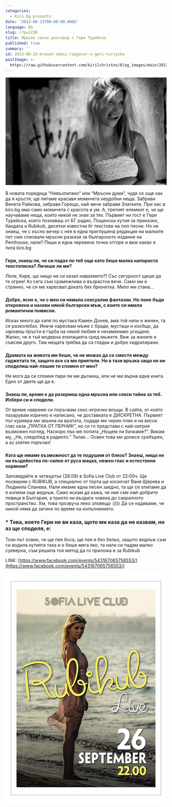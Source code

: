 ```yaml
---
categories:
  - Kiro.bg presents
date: '2013-09-23T00:00:00.000Z'
language: BG
slug: /?p=2238
title: Мръсен секси разговор с Гери Турийска
published: true
summary: ''
id: 2013-09-23-mrasen-seksi-razgovor-s-geri-turiyska
postImage: >-
  https://raw.githubusercontent.com/kirilchristov/blog_images/main/2013/09/941487_542402655802167_1730710035_n.jpg
---
```


![Гери Турийска в Мръсни Думи](https://raw.githubusercontent.com/kirilchristov/blog_images/main/2013/09/941487_542402655802167_1730710035_n.jpg)

В новата поредица “Невъзпитано” или “Мръсни думи”, чудя се още как да я кръстя, ще питаме красиви момичета неудобни неща. Забрави Венета Райкова, забрави Горещо, най-вече забрави Златките. При нас в kiro.bg има само момичета с красота и ум. А, третият елемент е, че ще научаваме неща, които никой не знае за тях. Първият ни гост е Гери Турийска, която познаваш от БГ радио, Пощенска кутия за приказки, бандата и Rubikub, десетки известни бг текстове на поп песни. Но не знаеш, че с късно вечер с нея в една приглушена редакция на малките пет сме списвали мръсни разкази за българското издание на Penthouse, нали? Пиши и една черевена точка отгоре и виж какво я пита kiro.bg

###

**Гери, знаеш ли, че си падах по теб още като беше малка напориста текстописка? Личеше ли ми?**

Леле, Кире, що нищо не си казал навремето?! Със сигурност щеше да те огрее! Аз сега съм срамежлива и възрастна вече. Само ми е странно, че си ме харесвал докато бях брюнетка. Мило ми стана...

###

**Добре, ясно е, че с мен си нямала сексуални фантазии. Но поне бъди откровена и назови някой български мъж, с които си имала романтични помисли.**

Исках много да хапя по мустака Камен Донев, ама той нали е женен, та се разколебах. Иначе харесвам мъже с бради, мустаци и изобщо, да заровиш пръсти в гърба на някой любим е незаменимо усещане. Жалко, че е тъй модерна епилацията сред мъжете. Виж за жените е съвсем друго. Там нещата трябва да са гладки и добре хидратирани.

###

**Драмата на живота ми беше, че не можах да се сместя между гаджетата ти, защото все са ми приятели. Но в тази връзка защо не ни споделиш най-лошия ти спомен от мен?**

Не мога да си спомня пари ли ми дължиш, или не ми върна една книга. Едно от двете ще да е.

###

**Знаеш ли, време е да разкриеш една мръсна или секси тайна за теб. Избери си и сподели.**

От време навреме си поръчвам секс-играчки вкъщи. В сайта, от който пазарувам изрично е написано, че доставката е ДИСКРЕТНА. Първият път куриера ми звънна на вратата, подаде ми черен плик и на висок глас каза „ПРАТКА ОТ ПЕРНИК”, но си го представи с най-хитрия възможен поглед. Наскоро пък ме попита „Нощем ли бачкаме?”. Викам му, „Не, следобед в радиото.” Тъпак... Освен това ми донесе сребърен, а аз златен поръчах!

###

**Кога ще имаме възможност да те подушим от близо? Знаеш, нищо не ни въздейества по-силно от руса мацка, нежен глас и естествени хормони?**

Заповядайте в четвъртък (26.09) в Sofia Live Club от 22:00ч. Ще посвирим с RUBIKUB, а специално от торта ще изскочат Ваня Щерева и Людмила Сланева. Нали имаме една песен заедно, та ще се опитаме да я изпеем още веднъж. Само искам да кажа, че ние сме най-добрите певици в България, а триото ни въздига човека до сакралното пространство. Хм, това прозвуча леко зловещо :)))) Да се надяваме, че никой няма да загине по време на изпълнението.

### \* Това, което Гери не ви каза, щото ми каза да не казвам, но аз ще споделя, е:

Този път освен, че ще пея боса, ще пея и без бельо, защото веднъж съм си водила кутията така и е беше мега яко, та нали си падам малко суеверна, съм решила тоя метод да го приложа и за Rubikub

LINK: [https://www.facebook.com/events/543167065756553/](https://www.facebook.com/events/543167065756553/)

![1370404_10202607196247949_681700714_n](https://raw.githubusercontent.com/kirilchristov/blog_images/main/2013/09/1370404_10202607196247949_681700714_n.jpg)
